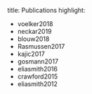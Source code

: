 title: Publications
highlight:
  - voelker2018
  - neckar2019
  - blouw2018
  - Rasmussen2017
  - kajic2017
  - gosmann2017
  - eliasmith2016
  - crawford2015
  - eliasmith2012
